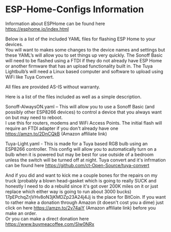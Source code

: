 # ESP-Home-Configs Information

Information about ESPHome can be found here https://esphome.io/index.html

Below is a list of the included YAML files for flashing ESP Home to your devices.  
You will want to makes some changes to the device names and settings but these YAML’s 
will allow you to set things up very quickly.  The Sonoff Basic will need to be 
flashed using a FTDI if they do not already have ESP Home or another firmware that 
has an upload functionality built in.  The Tuya Lightbulb’s will need a Linux based 
computer and software to upload using WiFi like Tuya Convert.

All files are provided AS-IS without warranty.

Here is a list of the files included as well as a simple description.


Sonoff-AlwaysON.yaml – This will allow you to use a Sonoff Basic (and possibly other 
ESP8266 devices) to control a device that you always want on but may need to reboot.  
I use this for routers, modems and WiFi Access Points.  The initial flash will require an
FTDI adapter if you don't already have one https://amzn.to/2DnCQkB (Amazon affiliate link)


Tuya-Light.yaml - This is made for a Tuya based RGB bulb using an ESP8266 controller.
This config will allow you to automatically turn on a bulb when it is powered but may be
best for use outside of a bedroom unless the switch will be turned off at night.
Tuya convert and it's infrmation can be found here https://github.com/ct-Open-Source/tuya-convert


And if you did and want to kick me a couple bones for the repairs on my truck 
(probably a blown head-gasket which is going to really SUCK and honestly I need 
to do a rebuild since it's got over 200K miles on it or just replace which either 
way is going to run about 3000 bucks) 17pEPchqZrjVHv8oN3jKMDZp23A24j4Jj is the place for 
BitCoin.  If you want to rather make a donation through Amazon (it doesn't cost you a dime) 
just click on here https://amzn.to/2v74aiY (Amazon affiliate link) before you make an order.  
Or you can make a direct donation here https://www.buymeacoffee.com/Slw0NRx


